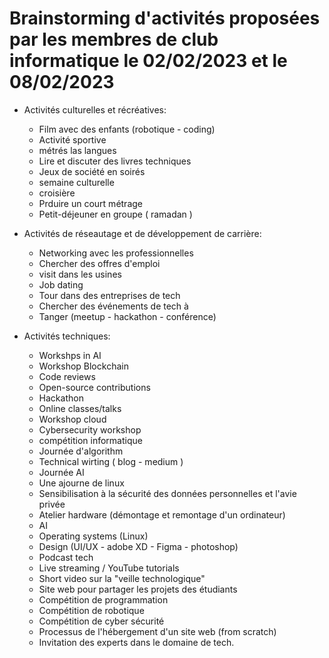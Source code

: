 # Brainstorming d'activités proposées par les membres de club informatique le 02/02/2023 et le 08/02/2023

- Activités culturelles et récréatives:

    - Film avec des enfants (robotique - coding)
    - Activité sportive 
    - métrés las langues 
    - Lire et discuter des livres techniques 
    - Jeux de société en soirés 
    - semaine culturelle
    - croisière
    - Prduire un court métrage 
    - Petit-déjeuner en groupe ( ramadan )

- Activités de réseautage et de développement de carrière:
   
    - Networking avec les professionnelles 
    - Chercher des offres d'emploi 
    - visit dans les usines 
    - Job dating
    - Tour dans des entreprises de tech
    - Chercher des événements de tech à 
    - Tanger (meetup - hackathon - conférence)

- Activités techniques:

    - Workshps in AI 
    - Workshop Blockchain 
    - Code reviews 
    - Open-source contributions 
    - Hackathon 
    - Online classes/talks 
    - Workshop cloud 
    - Cybersecurity workshop 
    - compétition informatique 
    - Journée d'algorithm 
    - Technical wirting ( blog - medium ) 
    - Journée AI 
    - Une ajourne de linux
    - Sensibilisation à la sécurité des données personnelles et l'avie privée
    - Atelier hardware (démontage et remontage d'un ordinateur)
    - AI
    - Operating systems (Linux)
    - Design (UI/UX - adobe XD - Figma - photoshop)
    - Podcast tech
    - Live streaming / YouTube tutorials
    - Short video sur la "veille technologique"
    - Site web pour partager les projets des étudiants
    - Compétition de programmation
    - Compétition de robotique
    - Compétition de cyber sécurité
    - Processus de l'hébergement d'un site web (from scratch)
    - Invitation des experts dans le domaine de tech.


